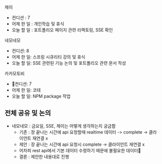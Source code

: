 
제이
- 컨디션 : 7
- 어제 한 일 : 개인학습 및 휴식 
- 오늘 할 일 : 포트폴리오 페이지 관련 리랙토링, SSE 확인

네모네모
- 컨디션: 8
- 어제 한 일: 스프링 시큐리티 강의 및 휴식
- 오늘 할 일: SSE 관련된 기능 논의 및 포트폴리오 관련 문서 작성

카카모토비
- 컨디션: 7
- 어제 한 일: 코테
- 오늘 할 일: NPM package 작업

## 전체 공유 및 논의
- 네모네모 : 금요일, SSE, 제이는 어떻게 생각하는지 궁금함
	- 기존 : 장 끝나는 시간에 api 요청할때 realtime 데이터 -> complete -> 클라이언트 재연결 x
	- 제안 : 장 끝나는 시간에 api 요청시 complete -> 클라이언트 재연결 x
	- 어차피 rest api에서 기본 데이터 수령하기 때문에 불필요한 데이터
	- 결론 : 제안한 내용대로 진행
